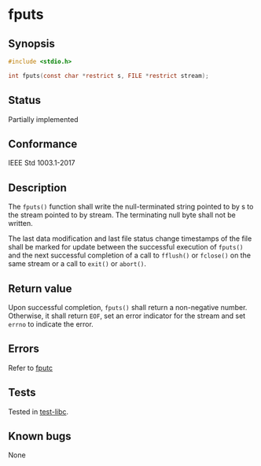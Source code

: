 # fputs

## Synopsis

```c
#include <stdio.h>

int fputs(const char *restrict s, FILE *restrict stream);
```

## Status

Partially implemented

## Conformance

IEEE Std 1003.1-2017

## Description

The `fputs()` function shall write the null-terminated string pointed to by s to the stream pointed to by stream. The
terminating null byte shall not be written.

The last data modification and last file status change timestamps of the file shall be marked for update between the
successful execution of `fputs()` and the next successful completion of a call to `fflush()` or `fclose()` on the same
stream or a call to `exit()` or `abort()`.

## Return value

Upon successful completion, `fputs()` shall return a non-negative number. Otherwise, it shall return `EOF`, set an error
indicator for the stream and set `errno` to indicate the error.

## Errors

Refer to [fputc](fputc.part-impl.md)

## Tests

Tested in [test-libc](https://github.com/phoenix-rtos/phoenix-rtos-tests/tree/master/libc).

## Known bugs

None
